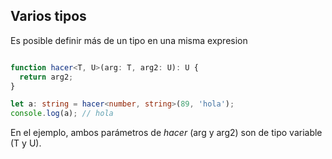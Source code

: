 ## Varios tipos

Es posible definir más de un tipo en una misma expresion

```typescript

function hacer<T, U>(arg: T, arg2: U): U {
  return arg2;
}

let a: string = hacer<number, string>(89, 'hola');
console.log(a); // hola
```

En el ejemplo, ambos parámetros de _hacer_  (arg y arg2) son de tipo variable (T y U).